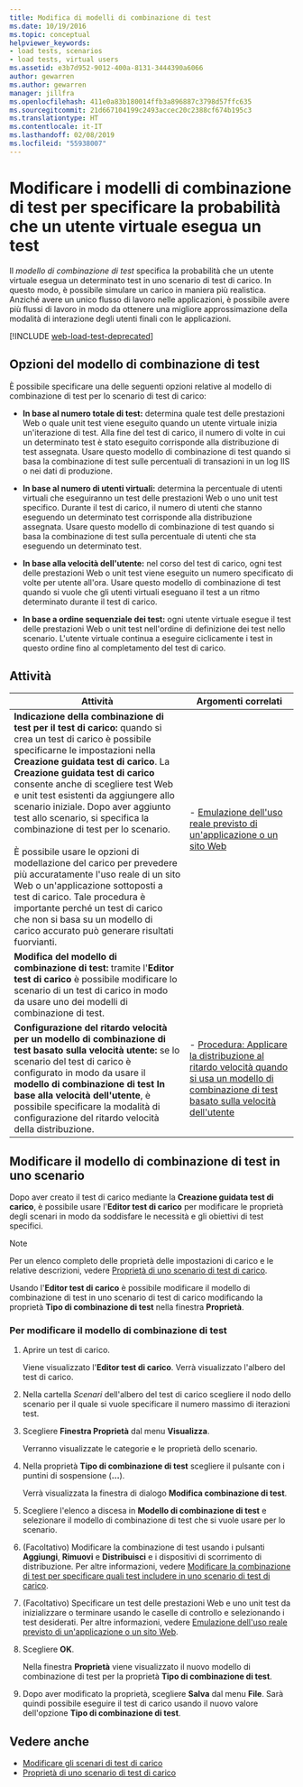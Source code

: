 ```yaml
---
title: Modifica di modelli di combinazione di test
ms.date: 10/19/2016
ms.topic: conceptual
helpviewer_keywords:
- load tests, scenarios
- load tests, virtual users
ms.assetid: e3b7d952-9012-400a-8131-3444390a6066
author: gewarren
ms.author: gewarren
manager: jillfra
ms.openlocfilehash: 411e0a83b180014ffb3a896887c3798d57ffc635
ms.sourcegitcommit: 21d667104199c2493accec20c2388cf674b195c3
ms.translationtype: HT
ms.contentlocale: it-IT
ms.lasthandoff: 02/08/2019
ms.locfileid: "55938007"
---
```

# <a name="edit-test-mix-models-to-specify-the-probability-of-a-virtual-user-running-a-test"></a>Modificare i modelli di combinazione di test per specificare la probabilità che un utente virtuale esegua un test

Il *modello di combinazione di test* specifica la probabilità che un utente virtuale esegua un determinato test in uno scenario di test di carico. In questo modo, è possibile simulare un carico in maniera più realistica. Anziché avere un unico flusso di lavoro nelle applicazioni, è possibile avere più flussi di lavoro in modo da ottenere una migliore approssimazione della modalità di interazione degli utenti finali con le applicazioni.

[!INCLUDE [web-load-test-deprecated](includes/web-load-test-deprecated.md)]

## <a name="test-mix-model-options"></a>Opzioni del modello di combinazione di test

È possibile specificare una delle seguenti opzioni relative al modello di combinazione di test per lo scenario di test di carico:

-   **In base al numero totale di test:** determina quale test delle prestazioni Web o quale unit test viene eseguito quando un utente virtuale inizia un'iterazione di test. Alla fine del test di carico, il numero di volte in cui un determinato test è stato eseguito corrisponde alla distribuzione di test assegnata. Usare questo modello di combinazione di test quando si basa la combinazione di test sulle percentuali di transazioni in un log IIS o nei dati di produzione.

-   **In base al numero di utenti virtuali:** determina la percentuale di utenti virtuali che eseguiranno un test delle prestazioni Web o uno unit test specifico. Durante il test di carico, il numero di utenti che stanno eseguendo un determinato test corrisponde alla distribuzione assegnata. Usare questo modello di combinazione di test quando si basa la combinazione di test sulla percentuale di utenti che sta eseguendo un determinato test.

-   **In base alla velocità dell'utente:** nel corso del test di carico, ogni test delle prestazioni Web o unit test viene eseguito un numero specificato di volte per utente all'ora. Usare questo modello di combinazione di test quando si vuole che gli utenti virtuali eseguano il test a un ritmo determinato durante il test di carico.

-   **In base a ordine sequenziale dei test:** ogni utente virtuale esegue il test delle prestazioni Web o unit test nell'ordine di definizione dei test nello scenario. L'utente virtuale continua a eseguire ciclicamente i test in questo ordine fino al completamento del test di carico.

## <a name="tasks"></a>Attività

|Attività|Argomenti correlati|
|-|-----------------------|
|**Indicazione della combinazione di test per il test di carico:** quando si crea un test di carico è possibile specificarne le impostazioni nella **Creazione guidata test di carico**. La **Creazione guidata test di carico** consente anche di scegliere test Web e unit test esistenti da aggiungere allo scenario iniziale. Dopo aver aggiunto test allo scenario, si specifica la combinazione di test per lo scenario.<br /><br /> È possibile usare le opzioni di modellazione del carico per prevedere più accuratamente l'uso reale di un sito Web o un'applicazione sottoposti a test di carico. Tale procedura è importante perché un test di carico che non si basa su un modello di carico accurato può generare risultati fuorvianti.|-   [Emulazione dell'uso reale previsto di un'applicazione o un sito Web](../test/emulate-real-world-usage-of-a-web-site-in-a-load-test-using-test-mix-models.md)|
|**Modifica del modello di combinazione di test:** tramite l'**Editor test di carico** è possibile modificare lo scenario di un test di carico in modo da usare uno dei modelli di combinazione di test.||
|**Configurazione del ritardo velocità per un modello di combinazione di test basato sulla velocità utente:** se lo scenario del test di carico è configurato in modo da usare il **modello di combinazione di test In base alla velocità dell'utente**, è possibile specificare la modalità di configurazione del ritardo velocità della distribuzione.|-   [Procedura: Applicare la distribuzione al ritardo velocità quando si usa un modello di combinazione di test basato sulla velocità dell'utente](../test/how-to-apply-distribution-to-pacing-delay-when-using-a-user-pace-test-mix-model.md)|

## <a name="change-the-test-mix-model-in-a-scenario"></a>Modificare il modello di combinazione di test in uno scenario

Dopo aver creato il test di carico mediante la **Creazione guidata test di carico**, è possibile usare l'**Editor test di carico** per modificare le proprietà degli scenari in modo da soddisfare le necessità e gli obiettivi di test specifici.

> [!NOTE]
> Per un elenco completo delle proprietà delle impostazioni di carico e le relative descrizioni, vedere [Proprietà di uno scenario di test di carico](../test/load-test-scenario-properties.md).

Usando l'**Editor test di carico** è possibile modificare il modello di combinazione di test in uno scenario di test di carico modificando la proprietà **Tipo di combinazione di test** nella finestra **Proprietà**.

### <a name="to-change-the-test-mix-model"></a>Per modificare il modello di combinazione di test

1.  Aprire un test di carico.

     Viene visualizzato l'**Editor test di carico**. Verrà visualizzato l'albero del test di carico.

2.  Nella cartella *Scenari* dell'albero del test di carico scegliere il nodo dello scenario per il quale si vuole specificare il numero massimo di iterazioni test.

3.  Scegliere **Finestra Proprietà** dal menu **Visualizza**.

     Verranno visualizzate le categorie e le proprietà dello scenario.

4.  Nella proprietà **Tipo di combinazione di test** scegliere il pulsante con i puntini di sospensione (**…**).

     Verrà visualizzata la finestra di dialogo **Modifica combinazione di test**.

5.  Scegliere l'elenco a discesa in **Modello di combinazione di test** e selezionare il modello di combinazione di test che si vuole usare per lo scenario.

6.  (Facoltativo) Modificare la combinazione di test usando i pulsanti **Aggiungi**, **Rimuovi** e **Distribuisci** e i dispositivi di scorrimento di distribuzione. Per altre informazioni, vedere [Modificare la combinazione di test per specificare quali test includere in uno scenario di test di carico](../test/edit-the-test-mix-to-specify-which-web-browsers-types-in-a-load-test-scenario.md).

7.  (Facoltativo) Specificare un test delle prestazioni Web e uno unit test da inizializzare o terminare usando le caselle di controllo e selezionando i test desiderati. Per altre informazioni, vedere [Emulazione dell'uso reale previsto di un'applicazione o un sito Web](../test/emulate-real-world-usage-of-a-web-site-in-a-load-test-using-test-mix-models.md).

8.  Scegliere **OK**.

     Nella finestra **Proprietà** viene visualizzato il nuovo modello di combinazione di test per la proprietà **Tipo di combinazione di test**.

9. Dopo aver modificato la proprietà, scegliere **Salva** dal menu **File**. Sarà quindi possibile eseguire il test di carico usando il nuovo valore dell'opzione **Tipo di combinazione di test**.

## <a name="see-also"></a>Vedere anche

- [Modificare gli scenari di test di carico](../test/edit-load-test-scenarios.md)
- [Proprietà di uno scenario di test di carico](../test/load-test-scenario-properties.md)